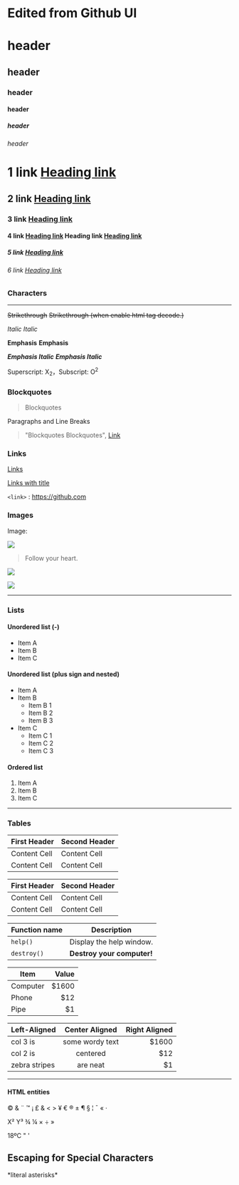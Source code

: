 # Edited from Github UI

# header

## header

### header

#### header

##### header

###### header

# 1 link [Heading link](https://github.com/pandao/editor.md 'Heading link')

## 2 link [Heading link](https://github.com/pandao/editor.md 'Heading link')

### 3 link [Heading link](https://github.com/pandao/editor.md 'Heading link')

#### 4 link [Heading link](https://github.com/pandao/editor.md 'Heading link') Heading link [Heading link](https://github.com/pandao/editor.md 'Heading link')

##### 5 link [Heading link](https://github.com/pandao/editor.md 'Heading link')

###### 6 link [Heading link](https://github.com/pandao/editor.md 'Heading link')

### Characters

---

~~Strikethrough~~ <s>Strikethrough (when enable html tag decode.)</s>

_Italic_ _Italic_

**Emphasis** **Emphasis**

**_Emphasis Italic_** **_Emphasis Italic_**

Superscript: X<sub>2</sub>，Subscript: O<sup>2</sup>

### Blockquotes

> Blockquotes

Paragraphs and Line Breaks

> "Blockquotes Blockquotes", [Link](http://localhost/)

### Links

[Links](http://localhost/)

[Links with title](http://localhost/ 'link title')

`<link>` : <https://github.com>

### Images

Image:

![](https://pandao.github.io/editor.md/examples/images/4.jpg)

> Follow your heart.

![](https://pandao.github.io/editor.md/examples/images/8.jpg)

[![](https://pandao.github.io/editor.md/examples/images/7.jpg)](https://pandao.github.io/editor.md/examples/images/7.jpg '李健首张专辑《似水流年》封面')

---

### Lists

#### Unordered list (-)

- Item A
- Item B
- Item C

#### Unordered list (plus sign and nested)

- Item A
- Item B
  - Item B 1
  - Item B 2
  - Item B 3
- Item C
  - Item C 1
  - Item C 2
  - Item C 3

#### Ordered list

1. Item A
2. Item B
3. Item C

---

### Tables

| First Header | Second Header |
| ------------ | ------------- |
| Content Cell | Content Cell  |
| Content Cell | Content Cell  |

| First Header | Second Header |
| ------------ | ------------- |
| Content Cell | Content Cell  |
| Content Cell | Content Cell  |

| Function name | Description                |
| ------------- | -------------------------- |
| `help()`      | Display the help window.   |
| `destroy()`   | **Destroy your computer!** |

| Item     |  Value |
| -------- | -----: |
| Computer | \$1600 |
| Phone    |   \$12 |
| Pipe     |    \$1 |

| Left-Aligned  | Center Aligned  | Right Aligned |
| :------------ | :-------------: | ------------: |
| col 3 is      | some wordy text |        \$1600 |
| col 2 is      |    centered     |          \$12 |
| zebra stripes |    are neat     |           \$1 |

---

#### HTML entities

&copy; & &uml; &trade; &iexcl; &pound;
&amp; &lt; &gt; &yen; &euro; &reg; &plusmn; &para; &sect; &brvbar; &macr; &laquo; &middot;

X&sup2; Y&sup3; &frac34; &frac14; &times; &divide; &raquo;

18&ordm;C &quot; &apos;

## Escaping for Special Characters

\*literal asterisks\*
